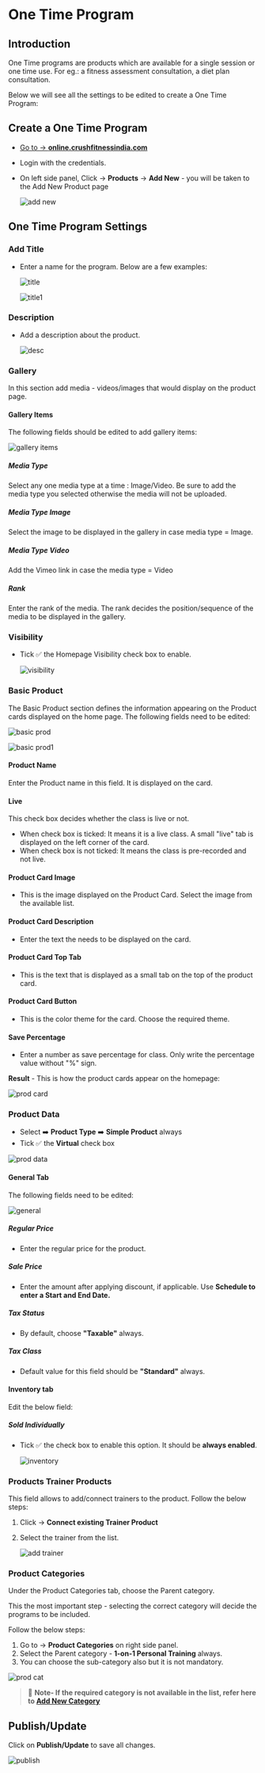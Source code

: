 #   **One Time Program**

##  **Introduction**

One Time programs are products which are available for a single session or one time use. For eg.: a fitness assessment consultation, a diet plan consultation.

Below we will see all the settings to be edited to create a One Time Program:


##  **Create a One Time Program**

-   <a href="https://online.crushfitnessindia.com/wp-admin" target="_blank">Go to -> **online.crushfitnessindia.com**</a> 
-   Login with the credentials.
-   On left side panel, Click -> **Products** -> **Add New** - you will be taken to the Add New Product page

    ![add new](../images\One-Time-Consultations\addnew.jpg)

##  **One Time Program Settings**

### **Add Title**

-   Enter a name for the program. Below are a few examples:

    ![title](../images\One-Time-Consultations\title.jpg)

    ![title1](../images\One-Time-Consultations\title1.jpg)

### **Description**

-   Add a description about the product.

    ![desc](../images\One-Time-Consultations\desc.jpg)

### **Gallery**

In this section add media - videos/images that would display on the product page.

####    **Gallery Items**

The following fields should be edited to add gallery items:

![gallery items](../images\One-Time-Consultations\galleryitems.jpg)

#####   **Media Type**

Select any one media type at a time : Image/Video. Be sure to add the media type you selected otherwise the media will not be uploaded.

#####   **Media Type Image**

Select the image to be displayed in the gallery in case media type = Image.

#####   **Media Type Video**

Add the Vimeo link in case the media type = Video

#####   **Rank**

Enter the rank of the media. The rank decides the position/sequence of the media to be displayed in the gallery.


### **Visibility**

-   Tick :white_check_mark: the Homepage Visibility check box to enable.

    ![visibility](../images\One-Time-Consultations\visibility.jpg)

### **Basic Product**

The Basic Product section defines the information appearing on the Product cards displayed on the home page. The following fields need to be edited:

![basic prod](../images\One-Time-Consultations\basicprod.jpg)

![basic prod1](../images\One-Time-Consultations\basicprod1.jpg)

####    **Product Name**

Enter the Product name in this field. It is displayed on the card.

####    **Live**

This check box decides whether the class is live or not.

-   When check box is ticked: It means it is a live class. A small "live" tab is displayed on the left corner of the card.
-   When check box is not ticked: It means the class is pre-recorded and not live.

####    **Product Card Image**

-   This is the image displayed on the Product Card. Select the image from the available list.

####    **Product Card Description**

-   Enter the text the needs to be displayed on the card.

####    **Product Card Top Tab**

-   This is the text that is displayed as a small tab on the top of the product card. 

####    **Product Card Button**

-   This is the color theme for the card. Choose the required theme.

####    **Save Percentage**

-   Enter a number as save percentage for class. Only write the percentage value without "%" sign.

**Result** - This is how the product cards appear on the homepage:

![prod card](../images\One-Time-Consultations\prodcard.jpg)


### **Product Data**

-   Select :arrow_right: **Product Type** :arrow_right: **Simple Product** always
-   Tick :white_check_mark: the **Virtual** check box

![prod data](../images\GB-Simple-Product\proddata.jpg)


####    **General Tab**

The following fields need to be edited:

![general](../images\One-Time-Consultations\general.jpg)


#####   **Regular Price**

-   Enter the regular price for the product.


#####   **Sale Price**

-   Enter the amount after applying discount, if applicable. Use **Schedule to enter a Start and End Date.**

#####   **Tax Status**

-   By default, choose **"Taxable"** always.

#####   **Tax Class**

-   Default value for this field should be **"Standard"** always.

####    **Inventory tab**

Edit the below field:

#####   **Sold Individually** 

-   Tick :white_check_mark: the check box to enable this option. It should be **always enabled**.

    ![inventory](../images\GB-Simple-Product\inventory.jpg)

### **Products Trainer Products**

This field allows to add/connect trainers to the product. Follow the below steps:

1.  Click -> **Connect existing Trainer Product**
2.  Select the trainer from the list.

    ![add trainer](../images\One-Time-Consultations\addtrainer.jpg)

### **Product Categories**

Under the Product Categories tab, choose the Parent category. 

This the most important step - selecting the correct category will decide the programs to be included.

Follow the below steps:

1.  Go to -> **Product Categories** on right side panel.
2.  Select the Parent category - **1-on-1 Personal Training** always.
3.  You can choose the sub-category also but it is not mandatory.

![prod cat](../images\One-Time-Consultations\prodcat.jpg)

>   :memo: **Note- If the required category is not available in the list, refer here to [**Add New Category**](../Product-Category.md)**

##  **Publish/Update**

Click on **Publish/Update** to save all changes.

![publish](../images\One-Time-Consultations\publish.jpg)
